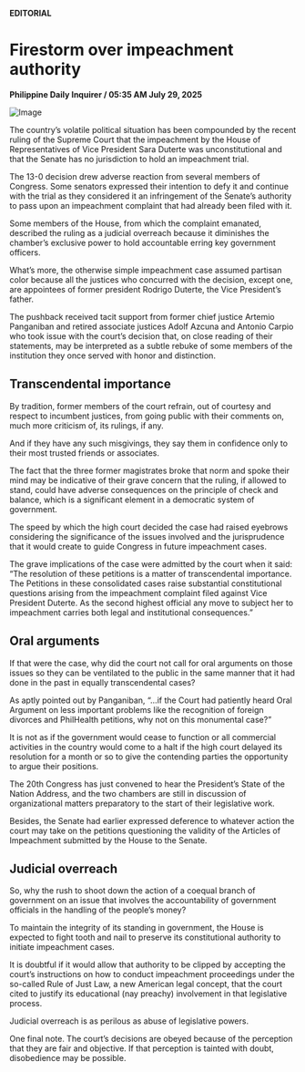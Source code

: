 **EDITORIAL**

# Firestorm over impeachment authority

****Philippine Daily Inquirer / 05:35 AM July 29, 2025****

![Image](https://raw.githubusercontent.com/github-jl14/scrapy_api/refs/heads/main/images/editorial07292025.png)

The country’s volatile political situation has been compounded by the recent ruling of the Supreme Court that the impeachment by the House of Representatives of Vice President Sara Duterte was unconstitutional and that the Senate has no jurisdiction to hold an impeachment trial.

​The 13-0 decision drew adverse reaction from several members of Congress. Some senators expressed their intention to defy it and continue with the trial as they considered it an infringement of the Senate’s authority to pass upon an impeachment complaint that had already been filed with it.

​Some members of the House, from which the complaint emanated, described the ruling as a judicial overreach because it diminishes the chamber’s exclusive power to hold accountable erring key government officers.

​What’s more, the otherwise simple impeachment case assumed partisan color because all the justices who concurred with the decision, except one, are appointees of former president Rodrigo Duterte, the Vice President’s father.

​The pushback received tacit support from former chief justice Artemio Panganiban and retired associate justices Adolf Azcuna and Antonio Carpio who took issue with the court’s decision that, on close reading of their statements, may be interpreted as a subtle rebuke of some members of the institution they once served with honor and distinction.

## Transcendental importance

​By tradition, former members of the court refrain, out of courtesy and respect to incumbent justices, from going public with their comments on, much more criticism of, its rulings, if any.

​And if they have any such misgivings, they say them in confidence only to their most trusted friends or associates.

The fact that the three former magistrates broke that norm and spoke their mind may be indicative of their grave concern that the ruling, if allowed to stand, could have adverse consequences on the principle of check and balance, which is a significant element in a democratic system of government.

​The speed by which the high court decided the case had raised eyebrows considering the significance of the issues involved and the jurisprudence that it would create to guide Congress in future impeachment cases.

​The grave implications of the case were admitted by the court when it said: “The resolution of these petitions is a matter of transcendental importance. The Petitions in these consolidated cases raise substantial constitutional questions arising from the impeachment complaint filed against Vice President Duterte. As the second highest official any move to subject her to impeachment carries both legal and institutional consequences.”

## Oral arguments

​If that were the case, why did the court not call for oral arguments on those issues so they can be ventilated to the public in the same manner that it had done in the past in equally transcendental cases?

​As aptly pointed out by Panganiban, “…if the Court had patiently heard Oral Argument on less important problems like the recognition of foreign divorces and PhilHealth petitions, why not on this monumental case?”

​It is not as if the government would cease to function or all commercial activities in the country would come to a halt if the high court delayed its resolution for a month or so to give the contending parties the opportunity to argue their positions.

​The 20th Congress has just convened to hear the President’s State of the Nation Address, and the two chambers are still in discussion of organizational matters preparatory to the start of their legislative work.

​Besides, the Senate had earlier expressed deference to whatever action the court may take on the petitions questioning the validity of the Articles of Impeachment submitted by the House to the Senate.

## Judicial overreach

​So, why the rush to shoot down the action of a coequal branch of government on an issue that involves the accountability of government officials in the handling of the people’s money?

​To maintain the integrity of its standing in government, the House is expected to fight tooth and nail to preserve its constitutional authority to initiate impeachment cases.

​It is doubtful if it would allow that authority to be clipped by accepting the court’s instructions on how to conduct impeachment proceedings under the so-called Rule of Just Law, a new American legal concept, that the court cited to justify its educational (nay preachy) involvement in that legislative process.

​Judicial overreach is as perilous as abuse of legislative powers.

​One final note. The court’s decisions are obeyed because of the perception that they are fair and objective. If that perception is tainted with doubt, disobedience may be possible.